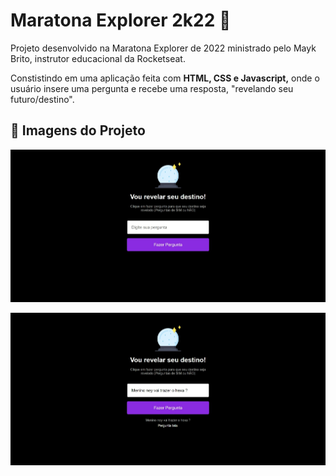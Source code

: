 # Maratona Explorer 2k22 :crystal_ball:
Projeto desenvolvido na Maratona Explorer de 2022 ministrado pelo Mayk Brito, instrutor educacional da Rocketseat.

Constistindo em uma aplicação feita com **HTML, CSS e Javascript,** onde o usuário insere uma pergunta e recebe uma resposta, "revelando seu futuro/destino".



## :floppy_disk: Imagens do Projeto

![Print da janela inteira da aplicação](https://github.com/Gabriel-Vasconcelos/maratona-explorer-2k22/blob/master/print-2.jpeg)

![Print da janela inteira da aplicação com um exmeplo de pergunta recebendo a resposta](https://github.com/Gabriel-Vasconcelos/maratona-explorer-2k22/blob/master/print-1.jpeg)
